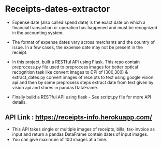 # Receipts-dates-extractor

* Expense date (also called spend date) is the exact date on which a financial transaction or operation has happened and must be recognized in the accounting system.

* The format of expense dates vary across merchants and the country of issue. In a few cases, the expense date may not be present in the receipt.

* In this project, built a RESTful API using Flask. This repo contain preprocess.py file used to preprocess images for better optical recognition task like convert images to DPI of (300,300) & extract_dates.py convert images of receipts to text using google vision api and then by some preprocess steps extract date from text given by vision api and stores in pandas DataFrame.

* Finally build a RESTful API using flask - See script.py file for more API details.

## API Link : https://receipts-info.herokuapp.com/

* This API takes single or multiple images of receipts, bills, tax-invoice as input and return a pandas DataFrame contain dates of input images.
* You can give maximum of 100 images at a time.

